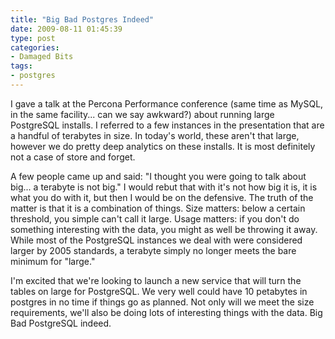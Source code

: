 ```yaml
---
title: "Big Bad Postgres Indeed"
date: 2009-08-11 01:45:39
type: post
categories:
- Damaged Bits
tags:
- postgres
---
```


<p>I gave a talk at the Percona Performance conference (same time as MySQL, in the same facility... can we say awkward?) about running large PostgreSQL installs.  I referred to a few instances in the presentation that are a handful of terabytes in size.  In today's world, these aren't that large, however we do pretty deep analytics on these installs.  It is most definitely not a case of store and forget.</p>  <p>A few people came up and said: "I thought you were going to talk about big... a terabyte is not big."  I would rebut that with it's not how big it is, it is what you do with it, but then I would be on the defensive.  The truth of the matter is that it is a combination of things.  Size matters: below a certain threshold, you simple can't call it large.  Usage matters: if you don't do something interesting with the data, you might as well be throwing it away.  While most of the PostgreSQL instances we deal with were considered larger by 2005 standards, a terabyte simply no longer meets the bare minimum for "large."</p>  <p>I'm excited that we're looking to launch a new service that will turn the tables on large for PostgreSQL.  We very well could have 10 petabytes in postgres in no time if things go as planned.  Not only will we meet the size requirements, we'll also be doing lots of interesting things with the data.  Big Bad PostgreSQL indeed.</p>
